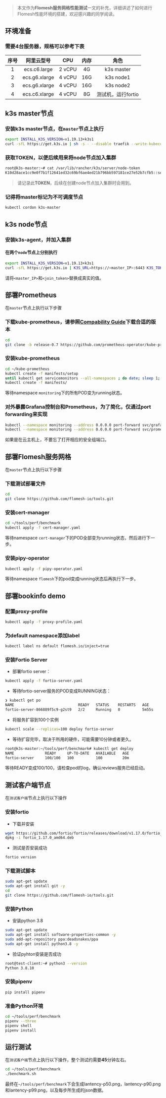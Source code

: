 > 本文作为**Flomesh服务网格性能测试**一文的补充，详细讲述了如何进行Flomesh性能环境的搭建，欢迎感兴趣的同学阅读。

## 环境准备

### 需要4台服务器，规格可以参考下表
  | 序号 |  阿里云型号   |  CPU   | 内存 |        角色        |
  | :--: | :-----------: | :----: | :--: | :----------------: |
  |  1   | ecs.c6.large  | 2 vCPU |  4G  |     k3s master     |
  |  2   | ecs.g6.xlarge | 4 vCPU | 16G  |     k3s node1      |
  |  3   | ecs.g6.xlarge | 4 vCPU | 16G  |     k3s node2      |
  |  4   | ecs.c6.xlarge | 4 vCPU |  8G  | 测试机，运行fortio |



## k3s master节点

### 安装k3s master节点，在`master`节点上执行

```sh
export INSTALL_K3S_VERSION=v1.19.13+k3s1
curl -sfL https://get.k3s.io | sh -s - --disable traefik --write-kubeconfig-mode 644
```

### 获取TOKEN，以便后续用来将node节点加入集群

```sh
root@k3s-master:~# cat /var/lib/rancher/k3s/server/node-token
K10d28ace1cc9e0f7b1f12641ed32c69bf6ae4ed21b796bb597181ce27e52b7cfb5::server:cd178f253f1ff4798e509c89efdaab1d
```

> 请记录此**TOKEN**，后续在创建node节点加入集群时会用到。

### 记得将master标记为不可调度节点

```sh
kubectl cordon k3s-master
```



## k3s node节点

### 安装k3s-agent，并加入集群

#### 在两个`node`节点上分别执行

```sh
export INSTALL_K3S_VERSION=v1.19.13+k3s1
curl -sfL https://get.k3s.io | K3S_URL=https://<master_IP>:6443 K3S_TOKEN=<join_token> sh -
```

请将`<master_IP>`和`<join_token>`替换成真实的值。

## 部署Prometheus
在`master`节点上执行以下步骤

### 下载kube-prometheus，请参照[Compability Guide](https://github.com/prometheus-operator/kube-prometheus/tree/release-0.7#compatibility)下载合适的版本

```sh
cd
git clone -b release-0.7 https://github.com/prometheus-operator/kube-prometheus.git
```

### 安装kube-prometheus

```sh
cd ~/kube-prometheus
kubectl create -f manifests/setup
until kubectl get servicemonitors --all-namespaces ; do date; sleep 1; echo ""; done
kubectl create -f manifests/
```

等待namespace `monitoring`下的所有POD变为running状态。

### 对外暴露Grafana控制台和Prometheus，为了简化，仅通过port forwarding来实现

```sh
kubectl --namespace monitoring --address 0.0.0.0 port-forward svc/grafana 3000 &
kubectl --namespace monitoring --address 0.0.0.0 port-forward svc/prometheus-k8s 9090 &
```

如果是在云主机上，不要忘了打开相应的安全组端口。

## 部署Flomesh服务网格

在`master`节点上执行以下步骤

### 下载测试部署文件

```sh
cd
git clone https://github.com/flomesh-io/tools.git
```

### 安装cert-manager

```sh
cd ~/tools/perf/benchmark
kubectl apply -f cert-manager.yaml
```

等待namespace `cert-manager`下的POD全部变为running状态，然后进行下一步。


### 安装pipy-operator

```sh
kubectl apply -f pipy-operator.yaml
```

等待namespace `flomesh`下的pod变成running状态后再执行下一步。

   

## 部署bookinfo demo

### 配置proxy-profile

```sh
kubectl apply -f proxy-profile.yaml
```


### 为default namespace添加label

```sh
kubectl label ns default flomesh.io/inject=true
```


### 安装Fortio Server

- 部署fortio server：

```sh
kubectl apply -f fortio-server.yaml
```

- 等待fortio-server服务的POD变成RUNNING状态：

```sh
❯ kubectl get po
NAME                             READY   STATUS    RESTARTS   AGE
fortio-server-866889f5c9-g2st9   2/2     Running   0          5m55s
```

- 将服务扩容到100个实例

```sh
kubectl scale --replicas=100 deploy fortio-server
```

- 等待扩容完毕，取决于所用的硬件，可能需要10分钟或者更久。

```sh
root@k3s-master:~/tools/perf/benchmark# kubectl get deploy 
NAME              READY     UP-TO-DATE   AVAILABLE   AGE
fortio-server     100/100   100          100         20m
```

等待READY变成100/100，请检查pod的log，确认reviews服务已经启动。



## 测试客户端节点

在`测试客户端`节点上执行以下操作

### 安装fortio

- 下载并安装

```sh
wget https://github.com/fortio/fortio/releases/download/v1.17.0/fortio_1.17.0_amd64.deb
dpkg -i fortio_1.17.0_amd64.deb 
```

- 测试是否安装成功

```sh
fortio version
```

### 下载测试脚本

```sh
sudo apt-get update
sudo apt-get install git -y
cd
git clone https://github.com/flomesh-io/tools.git 
```

### 安装Python

- 安装python 3.8

```sh
sudo apt-get update
sudo apt-get install software-properties-common -y
sudo add-apt-repository ppa:deadsnakes/ppa
sudo apt-get install python3.8 -y
```

- 验证pyhton安装是否成功

```sh
root@test-client:~# python3 --version
Python 3.8.10
```

### 安装pipenv

```sh
pip install pipenv
```

### 准备Python环境

```sh
cd ~/tools/perf/benchmark
pipenv --three
pipenv shell
pipenv install
```



## 运行测试

在`测试客户端`节点上执行以下操作，整个测试约需要**45**分钟左右。

```sh
cd ~/tools/perf/benchmark
./benchmark.sh
```

最终在`~/tools/perf/benchmark`下会生成lantency-p50.png，lantency-p90.png和lantency-p99.png，以及每步所生成的json数据。

